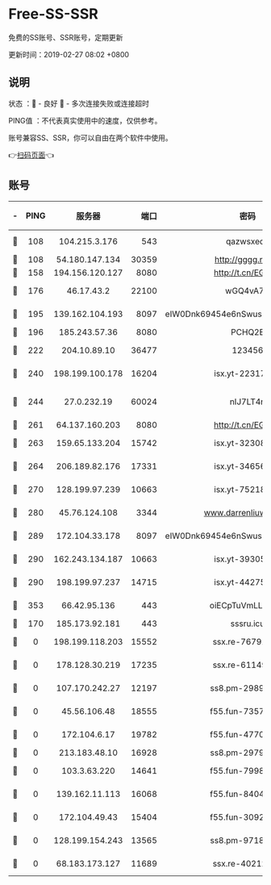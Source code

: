 # Free-SS-SSR

免费的SS账号、SSR账号，定期更新

更新时间：2019-02-27 08:02 +0800

## 说明

状态     ：🙂 - 良好 🙁 - 多次连接失败或连接超时

PING值   ：不代表真实使用中的速度，仅供参考。

账号兼容SS、SSR，你可以自由在两个软件中使用。

👉[扫码页面](https://liesauer.github.io/free-ss-ssr.github.io/)👈

## 账号

|-|PING|服务器|端口|密码|加密方式|区域|
|:----:|:----:|:-----:|-----:|:----:|:----:|:----:|
|🙂|108|104.215.3.176|543|qazwsxedc|aes-256-gcm|JP|
|🙂|108|54.180.147.134|30359|http://gggg.rocks|chacha20|KR|
|🙂|158|194.156.120.127|8080|http://t.cn/EGJIyrl|rc4-md5|RU|
|🙂|176|46.17.43.2|22100|wGQ4vA7D|aes-256-gcm|RU|
|🙂|195|139.162.104.193|8097|eIW0Dnk69454e6nSwuspv9DmS201tQ0D|aes-256-cfb|JP|
|🙂|196|185.243.57.36|8080|PCHQ2E|rc4-md5|US|
|🙂|222|204.10.89.10|36477|123456|aes-256-cfb|US|
|🙂|240|198.199.100.178|16204|isx.yt-22317466|aes-256-cfb|US|
|🙂|244|27.0.232.19|60024|nIJ7LT4n|xchacha20-ietf-poly1305|HK|
|🙂|261|64.137.160.203|8080|http://t.cn/EGJIyrl|rc4-md5|CA|
|🙂|263|159.65.133.204|15742|isx.yt-32308322|aes-256-cfb|SG|
|🙂|264|206.189.82.176|17331|isx.yt-34656807|aes-256-cfb|SG|
|🙂|270|128.199.97.239|10663|isx.yt-75218059|aes-256-cfb|SG|
|🙂|280|45.76.124.108|3344|www.darrenliuwei.com|aes-256-cfb|AU|
|🙂|289|172.104.33.178|8097|eIW0Dnk69454e6nSwuspv9DmS201tQ0D|aes-256-cfb|SG|
|🙂|290|162.243.134.187|10663|isx.yt-39305244|aes-256-cfb|US|
|🙂|290|198.199.97.237|14715|isx.yt-44275898|aes-256-cfb|US|
|🙂|353|66.42.95.136|443|oiECpTuVmLLxk4Ts|aes-256-cfb|US|
|🙂|170|185.173.92.181|443|sssru.icu|rc4-md5|RU|
|🙁|0|198.199.118.203|15552|ssx.re-76791926|aes-256-cfb|US|
|🙁|0|178.128.30.219|17235|ssx.re-61149569|aes-256-cfb|SG|
|🙁|0|107.170.242.27|12197|ss8.pm-29892901|aes-256-cfb|US|
|🙁|0|45.56.106.48|18555|f55.fun-73571297|aes-256-cfb|US|
|🙁|0|172.104.6.17|19782|f55.fun-47700700|aes-256-cfb|US|
|🙁|0|213.183.48.10|16928|ss8.pm-29798325|rc4-md5|RU|
|🙁|0|103.3.63.220|14641|f55.fun-79984823|aes-256-cfb|SG|
|🙁|0|139.162.11.113|16068|f55.fun-84043831|aes-256-cfb|SG|
|🙁|0|172.104.49.43|15404|f55.fun-30923847|aes-256-cfb|SG|
|🙁|0|128.199.154.243|13565|ss8.pm-97184216|aes-256-cfb|SG|
|🙁|0|68.183.173.127|11689|ssx.re-40212864|aes-256-cfb|US|
